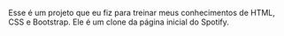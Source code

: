 Esse é um projeto que eu fiz para treinar meus conhecimentos de HTML, CSS e Bootstrap.
Ele é um clone da página inicial do Spotify.